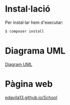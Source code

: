 # Instal·lació

Per instal·lar hem d'executar:

```bash
$ composer install
```

# Diagrama UML

[Diagram UML]()

# Pàgina web

[pdavila13.github.io/School]()
